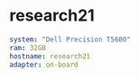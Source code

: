 # research21

```yaml
system: "Dell Precision T5600"
ram: 32GB
hostname: research21
adapter: on-board

```
